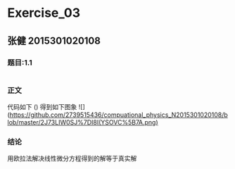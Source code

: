 # Exercise_03
## 张健 2015301020108
### 题目:1.1
![]()
### 正文
代码如下
()
得到如下图象
![](https://github.com/2739515436/compuational_physics_N2015301020108/blob/master/2J73LIW0SJ%7DI8I(YSOVC%5B7A.png)
### 结论
用欧拉法解决线性微分方程得到的解等于真实解
